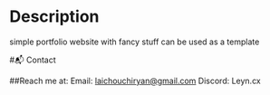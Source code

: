 # Description
simple portfolio website with fancy stuff can be used as a template

#📬 Contact

##Reach me at:
Email: laichouchiryan@gmail.com
Discord: Leyn.cx
